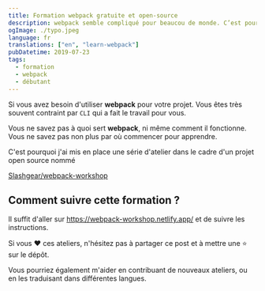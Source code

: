```yaml
---
title: Formation webpack gratuite et open-source
description: webpack semble compliqué pour beaucou de monde. C’est pourquoi j'ai créé des ateliers pour apprendre ses concepts en partant de la base.
ogImage: ./typo.jpeg
language: fr
translations: ["en", "learn-webpack"]
pubDatetime: 2019-07-23
tags:
  - formation
  - webpack
  - débutant
---
```


Si vous avez besoin d'utiliser **webpack** pour votre projet. Vous êtes très souvent contraint par `CLI` qui a fait le travail pour vous.

Vous ne savez pas à quoi sert **webpack**, ni même comment il fonctionne. Vous ne savez pas non plus par où commencer pour apprendre.

C'est pourquoi j'ai mis en place une série d'atelier dans le cadre d'un projet open source nommé

[Slashgear/webpack-workshop](https://github.com/Slashgear/webpack-workshop)

## Comment suivre cette formation ?

Il suffit d'aller sur https://webpack-workshop.netlify.app/ et de suivre les instructions.

Si vous ❤️ ces ateliers, n'hésitez pas à partager ce post et à mettre une ⭐️ sur le dépôt.

Vous pourriez également m'aider en contribuant de nouveaux ateliers, ou en les traduisant dans différentes langues.
